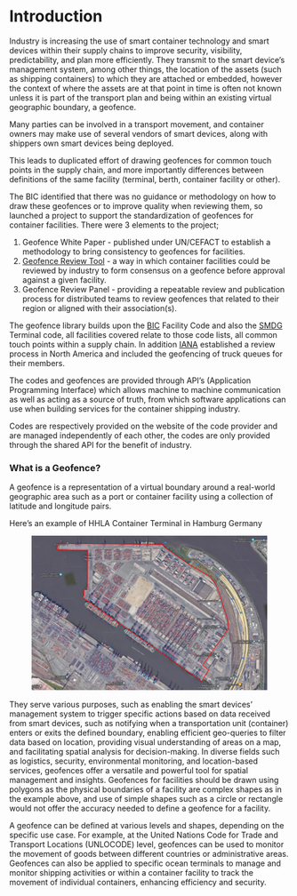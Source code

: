# Introduction

Industry is increasing the use of smart container technology and smart devices within their supply chains to improve security, visibility, predictability, and plan more efficiently.  They transmit to the smart device’s management system, among other things, the location of the assets (such as shipping containers) to which they are attached or embedded, however the context of where the assets are at that point in time is often not known unless it is part of the transport plan and being within an existing virtual geographic boundary, a geofence.

Many parties can be involved in a transport movement, and container owners may make use of several vendors of smart devices, along with shippers own smart devices being deployed.

This leads to duplicated effort of drawing geofences for common touch points in the supply chain, and more importantly differences between definitions of the same facility (terminal, berth, container facility or other).

The BIC identified that there was no guidance or methodology on how to draw these geofences or to improve quality when reviewing them, so launched a project to support the standardization of geofences for container facilities.  There were 3 elements to the project;

1. Geofence White Paper - published under UN/CEFACT to establish a methodology to bring consistency to geofences for facilities.
2. [Geofence Review Tool](https://geofence-review.bic-code.org) - a way in which container facilities could be reviewed by industry to form consensus on a geofence before approval against a given facility.
3. Geofence Review Panel - providing a repeatable review and publication process for distributed teams to review geofences that related to their region or aligned with their association(s).

The geofence library builds upon the [BIC](https://www.bic-code.org/facility-codes/) Facility Code and also the [SMDG](https://smdg.org/documents/smdg-code-lists/smdg-terminal-code-list/) Terminal code, all facilities covered relate to those code lists, all common touch points within a supply chain.  In addition [IANA](https://intermodal.org) established a review process in North America and included the geofencing of truck queues for their members.

The codes and geofences are provided through API’s (Application Programming Interface) which allows machine to machine communication as well as acting as a source of truth, from which software applications can use when building services for the container shipping industry.

Codes are respectively provided on the website of the code provider and are managed independently of each other, the codes are only provided through the shared API for the benefit of industry.

### What is a Geofence?

A geofence is a representation of a virtual boundary around a real-world geographic area such as a port or container facility using a collection of latitude and longitude pairs.

Here’s an example of HHLA Container Terminal in Hamburg Germany

<figure><img src="../.gitbook/assets/image (1).png" alt=""><figcaption></figcaption></figure>

They serve various purposes, such as enabling the smart devices’ management system to trigger specific actions based on data received from smart devices, such as notifying when a transportation unit (container) enters or exits the defined boundary, enabling efficient geo-queries to filter data based on location, providing visual understanding of areas on a map, and facilitating spatial analysis for decision-making. In diverse fields such as logistics, security, environmental monitoring, and location-based services, geofences offer a versatile and powerful tool for spatial management and insights.  Geofences for facilities should be drawn using polygons as the physical boundaries of a facility are complex shapes as in the example above, and use of simple shapes such as a circle or rectangle would not offer the accuracy needed to define a geofence for a facility.

&#x20;

A geofence can be defined at various levels and shapes, depending on the specific use case. For example, at the United Nations Code for Trade and Transport Locations (UNLOCODE) level, geofences can be used to monitor the movement of goods between different countries or administrative areas.  Geofences can also be applied to specific ocean terminals to manage and monitor shipping activities or within a container facility to track the movement of individual containers, enhancing efficiency and security.

